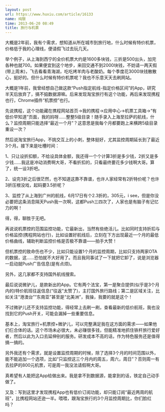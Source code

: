 ```yaml
---
layout: post
url: https://www.huxiu.com/article/16133
name: 纯银
time: 2013-06-20 08:49
title: 旅行与机票
---
```

大概是2年前，我有个需求，想知道从所在城市到旅行地，什么时候有特价机票，价格低于我的心理线，便请假飞过去玩几天。

举个例子，从上海到西宁的全价机票大约是1600多块钱，三折是500出头，加完各种也就700。如果便宜到这个地步，来回交通不到2000块钱，不妨请一两天假(带上周末)，飞去看看青海湖，吃吃烤羊肉与老酸奶。每个季度花3000块钱散散心，挺好的。但什么时候有特价机票呢？我也不乐意天天去刷网站。

大概是1年前，我曾经想自己做这款“Push指定航线-指定价格区间”的App，研究半天后放弃了，搞不掂数据源嘛。后来发现淘宝旅行有这个功能，再后来发现携程也行，Chrome插件“机票控”也行。

先说携程，这个功能藏在携程网站首页→我的携程→应用中心→机票工具箱→“有低价早知道”页面，我的妈呀……整整5级目录！随手录入上海至拉萨的航线，什么？监控周期只能选择“最近一个月”？这意思是我每个月都要跑上来横跨5级目录重设一次？

然后说淘宝旅行App，不挑交互上的小刺，整体挺好，尤其监控周期延长到了最近3个月。接下来是吐槽时间：

1、只让设折扣额，不给设具体金额，我还得一个个计算3折是多少钱，2折又是多少钱……我这是冲动消费啊大哥，不看折扣的，只看最终要花多少钱啊大哥。算了，统一设3折吧。

2、设完3折之后很茫然，也不知道这靠不靠谱，也许人家经常有2折特价呢？也许3折压根没戏，起码要3.5折呢？

3、监控了从上海到广州的航线，6月17日有个2.3折的，305元，i see，但是你没必要把这条消息隔天Push我一次啊，这都Push三四次了，人家也是有脑子有记忆力的啊！

得，得，聊胜于无吧。

再说说机票控的范围监控功能，它最新出，当然有些绝活儿。比如同时支持折扣与价格监控(携程网站也行)，比如设置好航线后，立刻在下方出现最近一个月的最低价格曲线，辅助判断监控价格是否极不靠谱——拍手大赞！

但机票控的致命伤也不少，比如只能设置1个月的监控周期，比如只支持两家OTA的数据，这……恐怕就不大好用了。而且我同事试了一下就把它卸了，说是浏览器一启动就Push广告信息(是有点烦)。

另外，这几家都不支持国外航线搜索。

最后说说微驴儿，是款新出的App。它有两个法宝，第一是聚合提供(似乎是3个月内的)特价航班往返信息(“往返”太赞了)，主打国外旅行路线；第二是区域关注，比如关注“港澳台”“东南亚”甚至是“北美洲”，我操，我要的就是这个！

不过微驴儿还不支持监控功能，得经常上去刷一刷，查看最新的低价航班，我也没找到它的Push开关，可能会漏掉一些重要信息。

基本上，淘宝旅行+机票控+微驴儿，可以完整满足我在这方面的需求——如果他们仨合体的话。这个市场未必很大，未必赚很多钱，但能精准地抓住铁杆旅行爱好者，然后以此为入口去延伸别的服务。研发成本不高的话，作为特色服务还是值得搞一搞的。

另外我还有个需求，就是设置监控周期的时候，除了选择3个月的时间范围以外，能不能追加一个选项，比如“只监控这三个月内的周五，周六，周日”？否则周一有去拉萨的800元机票，可是周一我没法请假啊大哥。

真希望有人能把这App给做出来。我是拿不到数据源，能拿到的话，铁定自己动手做了。

又及：写到这里才发现携程App也有低价订阅功能，却只能订阅“最近两周的航班”，比携程网站还逊一半。喂喂，跟淘宝旅行的3个月监控周期比，你们脸红吗？

